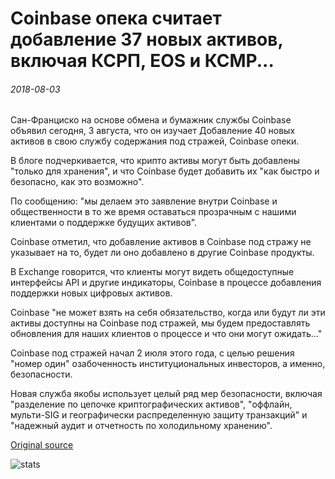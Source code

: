 # Coinbase опека считает добавление 37 новых активов, включая КСРП, EOS и КСМР...

###### 2018-08-03

Сан-Франциско на основе обмена и бумажник службы Coinbase объявил сегодня, 3 августа, что он изучает Добавление 40 новых активов в свою службу содержания под стражей, Coinbase опеки.

В блоге подчеркивается, что крипто активы могут быть добавлены "только для хранения", и что Coinbase будет добавить их "как быстро и безопасно, как это возможно".

По сообщению: "мы делаем это заявление внутри Coinbase и общественности в то же время оставаться прозрачным с нашими клиентами о поддержке будущих активов".

Coinbase отметил, что добавление активов в Coinbase под стражу не указывает на то, будет ли оно добавлено в другие Coinbase продукты.

В Exchange говорится, что клиенты могут видеть общедоступные интерфейсы API и другие индикаторы, Coinbase в процессе добавления поддержки новых цифровых активов.

Coinbase "не может взять на себя обязательство, когда или будут ли эти активы доступны на Coinbase под стражей, мы будем предоставлять обновления для наших клиентов о процессе и что они могут ожидать..."

Coinbase под стражей начал 2 июля этого года, с целью решения "номер один" озабоченность институциональных инвесторов, а именно, безопасности.

Новая служба якобы использует целый ряд мер безопасности, включая "разделение по цепочке криптографических активов", "оффлайн, мульти-SIG и географически распределенную защиту транзакций" и "надежный аудит и отчетность по холодильному хранению".

[Original source](https://cointelegraph.com/news/coinbase-custody-considers-addition-of-37-new-assets-including-xrp-eos-and-xmr)

![stats](https://c.statcounter.com/11760860/0/a89fa40b/1/ "stats")